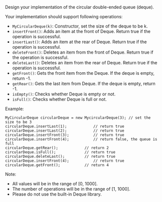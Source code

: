 Design your implementation of the circular double-ended queue (deque).

Your implementation should support following operations:

- `MyCircularDeque(k)`: Constructor, set the size of the deque to be k.
- `insertFront()`: Adds an item at the front of Deque. Return true if the operation is successful.
- `insertLast()`: Adds an item at the rear of Deque. Return true if the operation is successful.
- `deleteFront()`: Deletes an item from the front of Deque. Return true if the operation is successful.
- `deleteLast()`: Deletes an item from the rear of Deque. Return true if the operation is successful.
- `getFront()`: Gets the front item from the Deque. If the deque is empty, return -1.
- `getRear()`: Gets the last item from Deque. If the deque is empty, return -1.
- `isEmpty()`: Checks whether Deque is empty or not. 
- `isFull()`: Checks whether Deque is full or not.
 

Example:
```
MyCircularDeque circularDeque = new MycircularDeque(3); // set the size to be 3
circularDeque.insertLast(1);			// return true
circularDeque.insertLast(2);			// return true
circularDeque.insertFront(3);			// return true
circularDeque.insertFront(4);			// return false, the queue is full
circularDeque.getRear();  			// return 2
circularDeque.isFull();				// return true
circularDeque.deleteLast();			// return true
circularDeque.insertFront(4);			// return true
circularDeque.getFront();			// return 4
```

Note:

- All values will be in the range of [0, 1000].
- The number of operations will be in the range of [1, 1000].
- Please do not use the built-in Deque library.